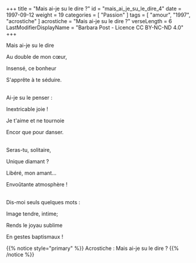 +++
title = "Mais ai-je su le dire ?"
id = "mais_ai_je_su_le_dire_4"
date = 1997-09-12
weight = 19
categories = [ "Passion" ]
tags = [ "amour", "1997", "acrostiche" ]
acrostiche = "Mais ai-je su le dire ?"
verseLength = 6
LastModifierDisplayName = "Barbara Post - Licence CC BY-NC-ND 4.0"
+++

Mais ai-je su le dire

Au double de mon cœur,

Insensé, ce bonheur

S'apprête à te séduire.

 \
Ai-je su le penser :

Inextricable joie !

Je t'aime et ne tournoie

Encor que pour danser.

 \
Seras-tu, solitaire,

Unique diamant ?

Libéré, mon amant...

Envoûtante atmosphère !

 \
Dis-moi seuls quelques mots :

Image tendre, intime;

Rends le joyau sublime

En gestes baptismaux !

{{% notice style="primary" %}}
Acrostiche : Mais ai-je su le dire ?
{{% /notice %}}
